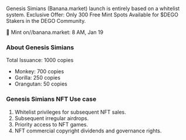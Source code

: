 Genesis Simians (Banana.market) launch is entirely based on a whitelist system. Exclusive Offer: Only 300 Free Mint Spots Available for $DEGO Stakers in the DEGO Community.

🍌 Mint on//banana.market: 8 AM, Jan 19


### About Genesis Simians
Total Issuance: 1000 copies
- Monkey: 700 copies
- Gorilla: 250 copies
- Orangutan: 50 copies

### Genesis Simians NFT Use case
1. Whitelist privileges for subsequent NFT sales.
2. Subsequent irregular airdrops.
3. Priority access to NFT games.
4. NFT commercial copyright dividends and governance rights.